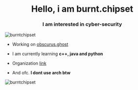 <h1 align="center">Hello, i am burnt.chipset</h1>
<h3 align="center">I am interested in cyber-security</h3>

<p align="left"> <img src="https://komarev.com/ghpvc/?username=burntchipset&label=Profile%20views&color=0e75b6&style=flat" alt="burntchipset" /> </p>

- Working on [obscurus.ghost](https://github.com/Obscurus-network/Obscurus.ghost)

- I am currently learning **c++, java and python**

- Organization [link](https://github.com/Obscurus-network)

- And ofc. **I dont use arch btw**
</p>

<p><img align="center" src="https://github-readme-streak-stats.herokuapp.com/?user=burntchipset&" alt="burntchipset" /></p>
